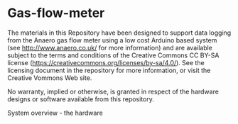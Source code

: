 # Gas-flow-meter

The materials in this Repository have been designed to support data logging from the Anaero gas flow meter using a low cost Arduino based system (see http://www.anaero.co.uk/ for more information) and are available subject to the terms and conditions of the Creative Commons CC BY-SA license
(https://creativecommons.org/licenses/by-sa/4.0/). See the licensing document in the repository for more information, or visit the Creative Vommons Web site.

No warranty, implied or otherwise, is granted in respect of the hardware designs or software available from this repository.

System overview - the hardware





